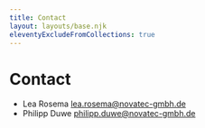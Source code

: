 ```yaml
---
title: Contact
layout: layouts/base.njk
eleventyExcludeFromCollections: true
---
```


# Contact

- Lea Rosema [lea.rosema@novatec-gmbh.de](mailto:lea.rosema@novatec-gmbh.de)
- Philipp Duwe [philipp.duwe@novatec-gmbh.de](mailto:philipp.duwe@novatec-gmbh.de)
